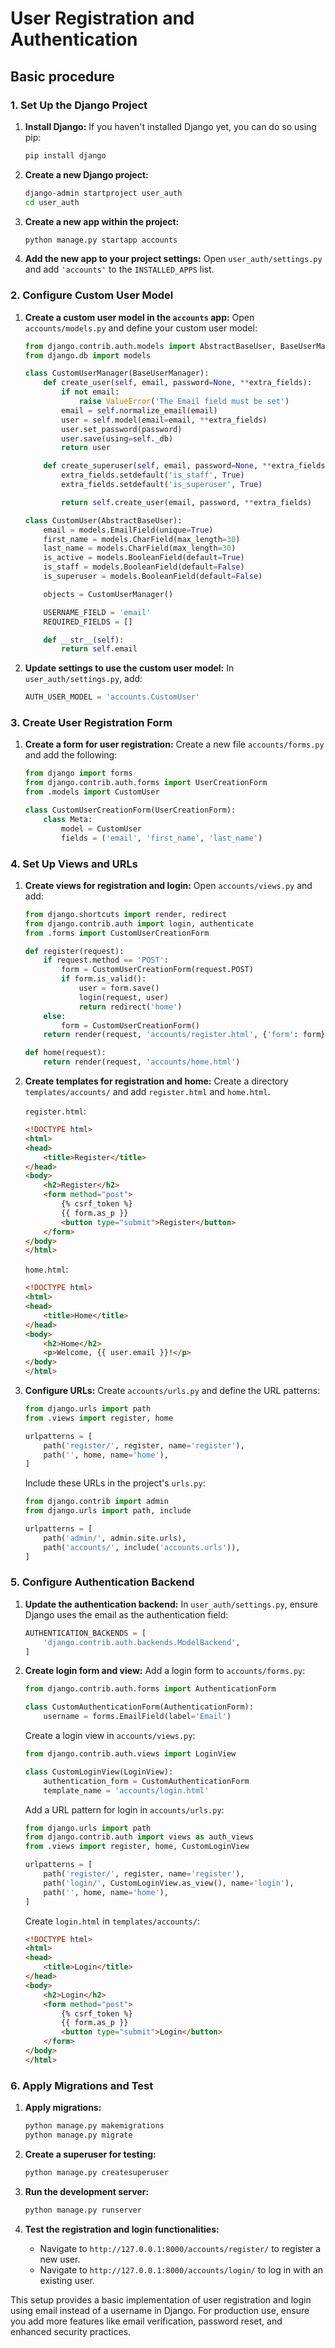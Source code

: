 # User Registration and Authentication

## Basic procedure

### 1. Set Up the Django Project

1. **Install Django:**
   If you haven't installed Django yet, you can do so using pip:

   ```bash
   pip install django
   ```

2. **Create a new Django project:**

   ```bash
   django-admin startproject user_auth
   cd user_auth
   ```

3. **Create a new app within the project:**

   ```bash
   python manage.py startapp accounts
   ```

4. **Add the new app to your project settings:**
   Open `user_auth/settings.py` and add `'accounts'` to the `INSTALLED_APPS` list.

### 2. Configure Custom User Model

1. **Create a custom user model in the `accounts` app:**
   Open `accounts/models.py` and define your custom user model:

   ```python
   from django.contrib.auth.models import AbstractBaseUser, BaseUserManager
   from django.db import models

   class CustomUserManager(BaseUserManager):
       def create_user(self, email, password=None, **extra_fields):
           if not email:
               raise ValueError('The Email field must be set')
           email = self.normalize_email(email)
           user = self.model(email=email, **extra_fields)
           user.set_password(password)
           user.save(using=self._db)
           return user

       def create_superuser(self, email, password=None, **extra_fields):
           extra_fields.setdefault('is_staff', True)
           extra_fields.setdefault('is_superuser', True)

           return self.create_user(email, password, **extra_fields)

   class CustomUser(AbstractBaseUser):
       email = models.EmailField(unique=True)
       first_name = models.CharField(max_length=30)
       last_name = models.CharField(max_length=30)
       is_active = models.BooleanField(default=True)
       is_staff = models.BooleanField(default=False)
       is_superuser = models.BooleanField(default=False)

       objects = CustomUserManager()

       USERNAME_FIELD = 'email'
       REQUIRED_FIELDS = []

       def __str__(self):
           return self.email
   ```

2. **Update settings to use the custom user model:**
   In `user_auth/settings.py`, add:

   ```python
   AUTH_USER_MODEL = 'accounts.CustomUser'
   ```

### 3. Create User Registration Form

1. **Create a form for user registration:**
   Create a new file `accounts/forms.py` and add the following:

   ```python
   from django import forms
   from django.contrib.auth.forms import UserCreationForm
   from .models import CustomUser

   class CustomUserCreationForm(UserCreationForm):
       class Meta:
           model = CustomUser
           fields = ('email', 'first_name', 'last_name')
   ```

### 4. Set Up Views and URLs

1. **Create views for registration and login:**
   Open `accounts/views.py` and add:

   ```python
   from django.shortcuts import render, redirect
   from django.contrib.auth import login, authenticate
   from .forms import CustomUserCreationForm

   def register(request):
       if request.method == 'POST':
           form = CustomUserCreationForm(request.POST)
           if form.is_valid():
               user = form.save()
               login(request, user)
               return redirect('home')
       else:
           form = CustomUserCreationForm()
       return render(request, 'accounts/register.html', {'form': form})

   def home(request):
       return render(request, 'accounts/home.html')
   ```

2. **Create templates for registration and home:**
   Create a directory `templates/accounts/` and add `register.html` and `home.html`.

   `register.html`:

   ```html
   <!DOCTYPE html>
   <html>
   <head>
       <title>Register</title>
   </head>
   <body>
       <h2>Register</h2>
       <form method="post">
           {% csrf_token %}
           {{ form.as_p }}
           <button type="submit">Register</button>
       </form>
   </body>
   </html>
   ```

   `home.html`:

   ```html
   <!DOCTYPE html>
   <html>
   <head>
       <title>Home</title>
   </head>
   <body>
       <h2>Home</h2>
       <p>Welcome, {{ user.email }}!</p>
   </body>
   </html>
   ```

3. **Configure URLs:**
   Create `accounts/urls.py` and define the URL patterns:

   ```python
   from django.urls import path
   from .views import register, home

   urlpatterns = [
       path('register/', register, name='register'),
       path('', home, name='home'),
   ]
   ```

   Include these URLs in the project's `urls.py`:

   ```python
   from django.contrib import admin
   from django.urls import path, include

   urlpatterns = [
       path('admin/', admin.site.urls),
       path('accounts/', include('accounts.urls')),
   ]
   ```

### 5. Configure Authentication Backend

1. **Update the authentication backend:**
   In `user_auth/settings.py`, ensure Django uses the email as the authentication field:

   ```python
   AUTHENTICATION_BACKENDS = [
       'django.contrib.auth.backends.ModelBackend',
   ]
   ```

2. **Create login form and view:**
   Add a login form to `accounts/forms.py`:

   ```python
   from django.contrib.auth.forms import AuthenticationForm

   class CustomAuthenticationForm(AuthenticationForm):
       username = forms.EmailField(label='Email')
   ```

   Create a login view in `accounts/views.py`:

   ```python
   from django.contrib.auth.views import LoginView

   class CustomLoginView(LoginView):
       authentication_form = CustomAuthenticationForm
       template_name = 'accounts/login.html'
   ```

   Add a URL pattern for login in `accounts/urls.py`:

   ```python
   from django.urls import path
   from django.contrib.auth import views as auth_views
   from .views import register, home, CustomLoginView

   urlpatterns = [
       path('register/', register, name='register'),
       path('login/', CustomLoginView.as_view(), name='login'),
       path('', home, name='home'),
   ]
   ```

   Create `login.html` in `templates/accounts/`:

   ```html
   <!DOCTYPE html>
   <html>
   <head>
       <title>Login</title>
   </head>
   <body>
       <h2>Login</h2>
       <form method="post">
           {% csrf_token %}
           {{ form.as_p }}
           <button type="submit">Login</button>
       </form>
   </body>
   </html>
   ```

### 6. Apply Migrations and Test

1. **Apply migrations:**

   ```bash
   python manage.py makemigrations
   python manage.py migrate
   ```

2. **Create a superuser for testing:**

   ```bash
   python manage.py createsuperuser
   ```

3. **Run the development server:**

   ```bash
   python manage.py runserver
   ```

4. **Test the registration and login functionalities:**
   - Navigate to `http://127.0.0.1:8000/accounts/register/` to register a new user.
   - Navigate to `http://127.0.0.1:8000/accounts/login/` to log in with an existing user.

This setup provides a basic implementation of user registration and login using email instead of a username in Django. For production use, ensure you add more features like email verification, password reset, and enhanced security practices.
